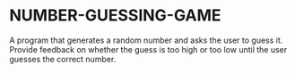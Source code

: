 # NUMBER-GUESSING-GAME

A program that generates a random number and asks the
user to guess it. Provide feedback on whether the guess is too
high or too low until the user guesses the correct number.
